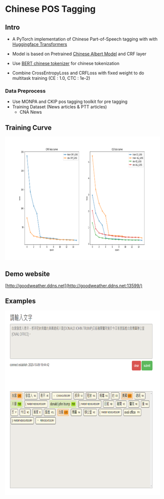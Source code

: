 # Chinese POS Tagging

## Intro

- A PyTorch implementation of Chinese Part-of-Speech tagging with with [Huggingface Transformers](https://github.com/huggingface/transformers)


- Model is based on Pretrained [Chinese Albert Model](https://github.com/brightmart/albert_zh) and CRF layer

- Use [BERT chinese tokenizer](https://github.com/google-research/bert) for chinese tokenization 

- Combine CrossEntropyLoss and CRFLoss with fixed weight to do multitask training (CE : 1.0, CTC : 1e-2)

### Data Preprocess
- Use MONPA and CKIP pos tagging toolkit for pre tagging
- Training Dataset (News articles & PTT articles) 
    - CNA News

## Training Curve

<p align="center">
<img src="/README/loss.png" height="400">
</p>



## Demo website

[http://goodweather.ddns.net](http://goodweather.ddns.net:13599/)


## Examples

<p align="center">
<img src="/README/example.png" height="600">
</p>